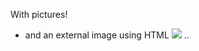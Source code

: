 With pictures!

* and an external image using HTML <img src="https://upload.wikimedia.org/wikipedia/commons/6/66/Adult_male_Royal_Bengal_tiger.jpg" /> ..